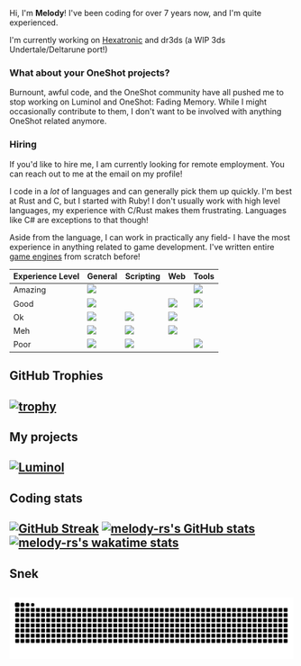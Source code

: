 Hi, I'm **Melody**! I've been coding for over 7 years now, and I'm quite experienced.

I'm currently working on [Hexatronic](https://eternabyte.itch.io/hexahetronic) and dr3ds (a WIP 3ds Undertale/Deltarune port!)

### What about your OneShot projects?

Burnount, awful code, and the OneShot community have all pushed me to stop working on Luminol and OneShot: Fading Memory. 
While I might occasionally contribute to them, I don't want to be involved with anything OneShot related anymore.

### Hiring

If you'd like to hire me, I am currently looking for remote employment. You can reach out to me at the email on my profile!

I code in a *lot* of languages and can generally pick them up quickly. I'm best at Rust and C, but I started with Ruby! 
I don't usually work with high level languages, my experience with C/Rust makes them frustrating.
Languages like C# are exceptions to that though!

Aside from the language, I can work in practically any field- I have the most experience in anything related to game development.
I've written entire [game engines](https://github.com/Astrabit-ST/wormhole) from scratch before!

|Experience Level|General|Scripting|Web|Tools|
|-|--|--|--|--|
|Amazing|<img width=32px src="https://raw.githubusercontent.com/melody-rs/melody-rs/refs/heads/main/icons/rust.svg">|||<img width=32px src="https://raw.githubusercontent.com/melody-rs/melody-rs/refs/heads/main/icons/toml.svg">|
|Good|<img width=32px src="https://raw.githubusercontent.com/melody-rs/melody-rs/refs/heads/main/icons/c.svg">||<img width=32px src="https://raw.githubusercontent.com/melody-rs/melody-rs/refs/heads/main/icons/javascript.svg">|<img width=32px src="https://raw.githubusercontent.com/melody-rs/melody-rs/refs/heads/main/icons/cmake.svg">|
|Ok|<img width=32px src="https://raw.githubusercontent.com/melody-rs/melody-rs/refs/heads/main/icons/cplusplus.svg">|<img width=32px src="https://raw.githubusercontent.com/melody-rs/melody-rs/refs/heads/main/icons/ruby.svg">|<img width=32px src="https://raw.githubusercontent.com/melody-rs/melody-rs/refs/heads/main/icons/html5.svg">||
|Meh|<img width=32px src="https://raw.githubusercontent.com/melody-rs/melody-rs/refs/heads/main/icons/dotnet.svg">|<img width=32px src="https://raw.githubusercontent.com/melody-rs/melody-rs/refs/heads/main/icons/python.svg">|<img width=32px src="https://raw.githubusercontent.com/melody-rs/melody-rs/refs/heads/main/icons/css.svg">||
|Poor|<img width=32px src="https://raw.githubusercontent.com/melody-rs/melody-rs/refs/heads/main/icons/openjdk.svg">|<img width=32px src="https://raw.githubusercontent.com/melody-rs/melody-rs/refs/heads/main/icons/lua.svg">||<img width=32px src="https://raw.githubusercontent.com/melody-rs/melody-rs/refs/heads/main/icons/vite.svg">|

GitHub Trophies
---
[![trophy](https://github-profile-trophy.vercel.app/?username=melody-rs&theme=gitdimmed&column=-1)](https://github.com/ryo-ma/github-profile-trophy)
---

My projects
---
[![Luminol](https://github-readme-stats.vercel.app/api/pin/?username=Astrabit-ST&repo=Luminol&theme=dark)](https://github.com/Astrabit-ST/Luminol)
---

Coding stats
---
[![GitHub Streak](https://github-readme-streak-stats.herokuapp.com?user=melody-rs&date_format=M%20j%5B%2C%20Y%5D&theme=dark&count_private=true&include_all_commits=true)](https://github.com/melody-rs)
[![melody-rs's GitHub stats](https://github-readme-stats.anuraghazra1.vercel.app/api?username=melody-rs&count_private=true&include_all_commits=true&show_icons=true&theme=dark)](https://github.com/melody-rs)
[![melody-rs's wakatime stats](https://github-readme-stats.vercel.app/api/wakatime?username=melody_rs&theme=dark&layout=compact&langs_count=10)](https://github.com/anuraghazra/github-readme-stats)
---

Snek
---
![snek gif](https://github.com/melody-rs/melody-rs/blob/output/github-snake-dark.svg)
---
